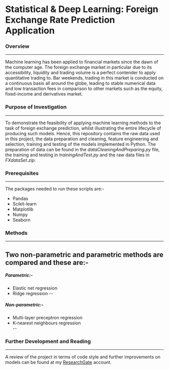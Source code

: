 # Statistical & Deep Learning: Foreign Exchange Rate Prediction Application


### Overview 
________________________________________________________________________________________________________________________________________
Machine learning has been applied to financial markets since the dawn of the computer age. The foreign exchange market in particular due to its accessibility, liquidity and trading volume is a perfect contender to apply quantitative trading to. Bar weekends, trading in this market is conducted on a continuous basis all around the globe, leading to stable numerical data and low transaction fees in comparison to other markets such as the equity, fixed-income and derivatives market. 

### Purpose of Investigation 
________________________________________________________________________________________________________________________________________
To demonstrate the feasibility of applying machine learning methods to the task of foreign exchange prediction, whilst illustrating the entire lifecycle of producing such models. Hence, this repository contains the raw data used in this project, the data preparation and cleaning, feature engineering and selection, training and testing of the models implemented in Python. The preparation of data can be found in the _dataCleaningAndPreparing.py_ file, the training and testing in _trainingAndTest.py_ and the raw data files in _FXdataSet.zip_. 

### Prerequisites
________________________________________________________________________________________________________________________________________
The packages needed to run these scripts are:-
* Pandas  
* Scikit-learn 
* Matplotlib 
* Numpy 
* Seaborn

### Methods
________________________________________________________________________________________________________________________________________
Two non-parametric and parametric methods are compared and these are:-
 --
##### Parametric:-<br>
* Elastic net regression <br>
* Ridge regression
 --
##### Non-parametric:-<br>
* Multi-layer preceptron regression <br>
* K-nearest neighbours regression <br>
 --     
### Further Development and Reading
________________________________________________________________________________________________________________________________________
A review of the project in terms of code style and further improvements on models can be found at my <a href="https://www.researchgate.net/publication/338435971_Machine_Learning_Foreign_Exchange_Rate_Prediction">ResearchGate</a> account.

        


